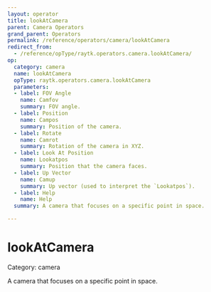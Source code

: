 ```yaml
---
layout: operator
title: lookAtCamera
parent: Camera Operators
grand_parent: Operators
permalink: /reference/operators/camera/lookAtCamera
redirect_from:
  - /reference/opType/raytk.operators.camera.lookAtCamera/
op:
  category: camera
  name: lookAtCamera
  opType: raytk.operators.camera.lookAtCamera
  parameters:
  - label: FOV Angle
    name: Camfov
    summary: FOV angle.
  - label: Position
    name: Campos
    summary: Position of the camera.
  - label: Rotate
    name: Camrot
    summary: Rotation of the camera in XYZ.
  - label: Look At Position
    name: Lookatpos
    summary: Position that the camera faces.
  - label: Up Vector
    name: Camup
    summary: Up vector (used to interpret the `Lookatpos`).
  - label: Help
    name: Help
  summary: A camera that focuses on a specific point in space.

---
```


# lookAtCamera

Category: camera



A camera that focuses on a specific point in space.